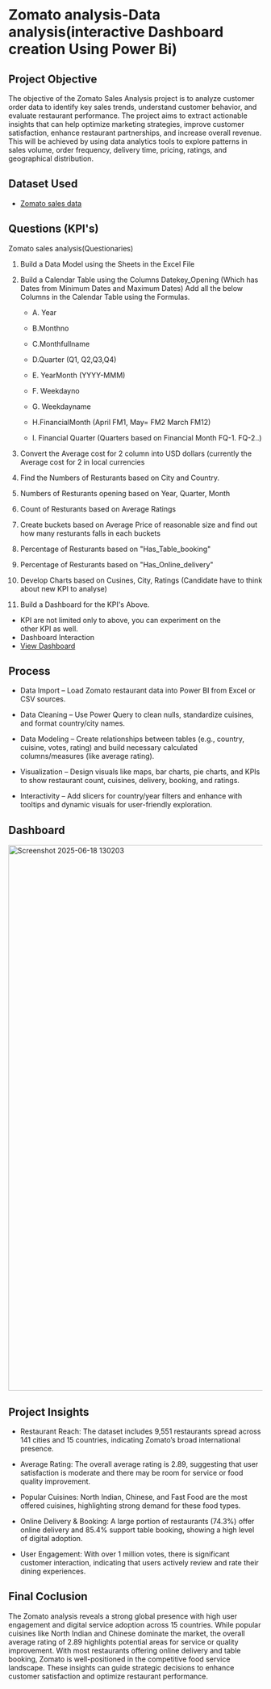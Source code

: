 # Zomato analysis-Data analysis(interactive Dashboard creation Using Power Bi)

## Project Objective
The objective of the Zomato Sales Analysis project is to analyze customer order data to identify key sales trends, understand customer behavior, and evaluate restaurant performance. The project aims to extract actionable insights that can help optimize marketing strategies, improve customer satisfaction, enhance restaurant partnerships, and increase overall revenue. This will be achieved by using data analytics tools to explore patterns in sales volume, order frequency, delivery time, pricing, ratings, and geographical distribution.

## Dataset Used
- <a href="https://github.com/ashwinireddy09/Zomato-analysis/blob/main/Zomato%20restaurant%20analysis.pbix">Zomato sales data</a>

## Questions (KPI's)
Zomato sales analysis(Questionaries)

1. Build a Data Model using the Sheets in the Excel File

2. Build a Calendar Table using the Columns Datekey_Opening (Which has Dates from Minimum Dates and Maximum Dates) Add all the below Columns in the Calendar Table using the Formulas.
   
   - A. Year
   
   - B.Monthno
   
   - C.Monthfullname
   
   - D.Quarter (Q1, Q2,Q3,Q4)
   
   - E. YearMonth (YYYY-MMM)
   
   - F. Weekdayno
   
   - G. Weekdayname
   
   - H.FinancialMonth (April FM1, May= FM2 March FM12)
   
   - I. Financial Quarter (Quarters based on Financial Month FQ-1. FQ-2..)

4. Convert the Average cost for 2 column into USD dollars (currently the Average cost for 2 in local currencies

5. Find the Numbers of Resturants based on City and Country.

6. Numbers of Resturants opening based on Year, Quarter, Month

7. Count of Resturants based on Average Ratings

8. Create buckets based on Average Price of reasonable size and find out how many resturants falls in each buckets

9. Percentage of Resturants based on "Has_Table_booking"

10. Percentage of Resturants based on "Has_Online_delivery"

11. Develop Charts based on Cusines, City, Ratings (Candidate have to think about new KPI to analyse)

12. Build a Dashboard for the KPI's Above.

- KPI are not limited only to above, you can experiment on the other KPI as well.
- Dashboard Interaction
- <a href="https://github.com/ashwinireddy09/Zomato-analysis/blob/main/Screenshot%202025-06-18%20130203.png">View Dashboard</a>


## Process
- Data Import – Load Zomato restaurant data into Power BI from Excel or CSV sources.

- Data Cleaning – Use Power Query to clean nulls, standardize cuisines, and format country/city names.

- Data Modeling – Create relationships between tables (e.g., country, cuisine, votes, rating) and build necessary calculated columns/measures (like average rating).

- Visualization – Design visuals like maps, bar charts, pie charts, and KPIs to show restaurant count, cuisines, delivery, booking, and ratings.

- Interactivity – Add slicers for country/year filters and enhance with tooltips and dynamic visuals for user-friendly exploration.


## Dashboard 

<img width="1920" height="1080" alt="Screenshot 2025-06-18 130203" src="https://github.com/user-attachments/assets/4b265e8f-d4fb-48be-8f27-c293fd74ba1b" />



## Project Insights
- Restaurant Reach: The dataset includes 9,551 restaurants spread across 141 cities and 15 countries, indicating Zomato’s broad international presence.

- Average Rating: The overall average rating is 2.89, suggesting that user satisfaction is moderate and there may be room for service or food quality improvement.

- Popular Cuisines: North Indian, Chinese, and Fast Food are the most offered cuisines, highlighting strong demand for these food types.

- Online Delivery & Booking: A large portion of restaurants (74.3%) offer online delivery and 85.4% support table booking, showing a high level of digital adoption.

- User Engagement: With over 1 million votes, there is significant customer interaction, indicating that users actively review and rate their dining experiences.


## Final Coclusion
The Zomato analysis reveals a strong global presence with high user engagement and digital service adoption across 15 countries. While popular cuisines like North Indian and Chinese dominate the market, the overall average rating of 2.89 highlights potential areas for service or quality improvement. With most restaurants offering online delivery and table booking, Zomato is well-positioned in the competitive food service landscape. These insights can guide strategic decisions to enhance customer satisfaction and optimize restaurant performance.












